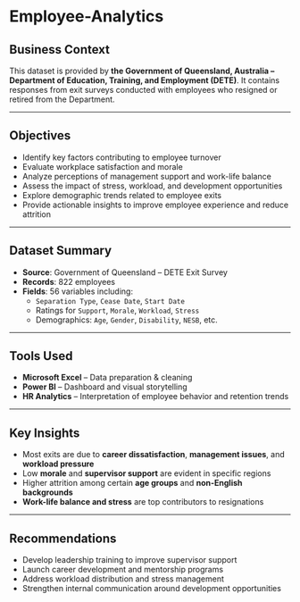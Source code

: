 # Employee-Analytics

## Business Context

This dataset is provided by **the Government of Queensland, Australia – Department of Education, Training, and Employment (DETE)**. It contains responses from exit surveys conducted with employees who resigned or retired from the Department.

---

## Objectives

- Identify key factors contributing to employee turnover
- Evaluate workplace satisfaction and morale
- Analyze perceptions of management support and work-life balance
- Assess the impact of stress, workload, and development opportunities
- Explore demographic trends related to employee exits
- Provide actionable insights to improve employee experience and reduce attrition

---

## Dataset Summary

- **Source**: Government of Queensland – DETE Exit Survey  
- **Records**: 822 employees  
- **Fields**: 56 variables including:
  - `Separation Type`, `Cease Date`, `Start Date`
  - Ratings for `Support`, `Morale`, `Workload`, `Stress`
  - Demographics: `Age`, `Gender`, `Disability`, `NESB`, etc.

---

## Tools Used

- **Microsoft Excel** – Data preparation & cleaning  
- **Power BI** – Dashboard and visual storytelling  
- **HR Analytics** – Interpretation of employee behavior and retention trends

---

## Key Insights

- Most exits are due to **career dissatisfaction**, **management issues**, and **workload pressure**
- Low **morale** and **supervisor support** are evident in specific regions
- Higher attrition among certain **age groups** and **non-English backgrounds**
- **Work-life balance and stress** are top contributors to resignations

---

## Recommendations

- Develop leadership training to improve supervisor support
- Launch career development and mentorship programs
- Address workload distribution and stress management
- Strengthen internal communication around development opportunities
